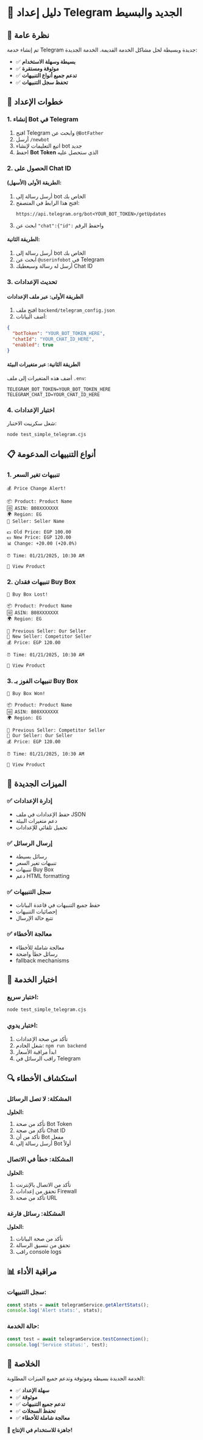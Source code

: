 # 📱 دليل إعداد Telegram الجديد والبسيط

## 🎯 نظرة عامة

تم إنشاء خدمة Telegram جديدة وبسيطة لحل مشاكل الخدمة القديمة. الخدمة الجديدة:

- ✅ **بسيطة وسهلة الاستخدام**
- ✅ **موثوقة ومستقرة**
- ✅ **تدعم جميع أنواع التنبيهات**
- ✅ **تحفظ سجل التنبيهات**

## 🚀 خطوات الإعداد

### 1. إنشاء Bot في Telegram

1. افتح Telegram وابحث عن `@BotFather`
2. أرسل `/newbot`
3. اتبع التعليمات لإنشاء bot جديد
4. احفظ **Bot Token** الذي ستحصل عليه

### 2. الحصول على Chat ID

#### الطريقة الأولى (الأسهل):
1. أرسل رسالة إلى bot الخاص بك
2. افتح هذا الرابط في المتصفح:
   ```
   https://api.telegram.org/bot<YOUR_BOT_TOKEN>/getUpdates
   ```
3. ابحث عن `"chat":{"id":` واحفظ الرقم

#### الطريقة الثانية:
1. أرسل رسالة إلى bot الخاص بك
2. ابحث عن `@userinfobot` في Telegram
3. أرسل له رسالة وسيعطيك Chat ID

### 3. تحديث الإعدادات

#### الطريقة الأولى: عبر ملف الإعدادات
1. افتح ملف `backend/telegram_config.json`
2. أضف البيانات:
```json
{
  "botToken": "YOUR_BOT_TOKEN_HERE",
  "chatId": "YOUR_CHAT_ID_HERE",
  "enabled": true
}
```

#### الطريقة الثانية: عبر متغيرات البيئة
أضف هذه المتغيرات إلى ملف `.env`:
```env
TELEGRAM_BOT_TOKEN=YOUR_BOT_TOKEN_HERE
TELEGRAM_CHAT_ID=YOUR_CHAT_ID_HERE
```

### 4. اختبار الإعدادات

شغل سكريبت الاختبار:
```bash
node test_simple_telegram.cjs
```

## 📋 أنواع التنبيهات المدعومة

### 1. تنبيهات تغير السعر
```
💰 Price Change Alert!

📦 Product: Product Name
🆔 ASIN: B08XXXXXXX
🌍 Region: EG
👤 Seller: Seller Name

💵 Old Price: EGP 100.00
💵 New Price: EGP 120.00
📊 Change: +20.00 (+20.0%)

⏰ Time: 01/21/2025, 10:30 AM

🔗 View Product
```

### 2. تنبيهات فقدان Buy Box
```
🚨 Buy Box Lost!

📦 Product: Product Name
🆔 ASIN: B08XXXXXXX
🌍 Region: EG

👤 Previous Seller: Our Seller
👤 New Seller: Competitor Seller
💰 Price: EGP 120.00

⏰ Time: 01/21/2025, 10:30 AM

🔗 View Product
```

### 3. تنبيهات الفوز بـ Buy Box
```
🎉 Buy Box Won!

📦 Product: Product Name
🆔 ASIN: B08XXXXXXX
🌍 Region: EG

👤 Previous Seller: Competitor Seller
👤 Our Seller: Our Seller
💰 Price: EGP 120.00

⏰ Time: 01/21/2025, 10:30 AM

🔗 View Product
```

## 🔧 الميزات الجديدة

### ✅ **إدارة الإعدادات**
- حفظ الإعدادات في ملف JSON
- دعم متغيرات البيئة
- تحميل تلقائي للإعدادات

### ✅ **إرسال الرسائل**
- رسائل بسيطة
- تنبيهات تغير السعر
- تنبيهات Buy Box
- دعم HTML formatting

### ✅ **سجل التنبيهات**
- حفظ جميع التنبيهات في قاعدة البيانات
- إحصائيات التنبيهات
- تتبع حالة الإرسال

### ✅ **معالجة الأخطاء**
- معالجة شاملة للأخطاء
- رسائل خطأ واضحة
- fallback mechanisms

## 🧪 اختبار الخدمة

### اختبار سريع:
```bash
node test_simple_telegram.cjs
```

### اختبار يدوي:
1. تأكد من صحة الإعدادات
2. شغل الخادم: `npm run backend`
3. ابدأ مراقبة الأسعار
4. راقب الرسائل في Telegram

## 🔍 استكشاف الأخطاء

### المشكلة: لا تصل الرسائل
**الحلول:**
1. تأكد من صحة Bot Token
2. تأكد من صحة Chat ID
3. تأكد من أن Bot مفعل
4. أرسل رسالة إلى Bot أولاً

### المشكلة: خطأ في الاتصال
**الحلول:**
1. تأكد من الاتصال بالإنترنت
2. تحقق من إعدادات Firewall
3. تأكد من صحة URL

### المشكلة: رسائل فارغة
**الحلول:**
1. تأكد من صحة البيانات
2. تحقق من تنسيق الرسالة
3. راقب console logs

## 📊 مراقبة الأداء

### سجل التنبيهات:
```javascript
const stats = await telegramService.getAlertStats();
console.log('Alert stats:', stats);
```

### حالة الخدمة:
```javascript
const test = await telegramService.testConnection();
console.log('Service status:', test);
```

## 🎯 الخلاصة

الخدمة الجديدة بسيطة وموثوقة وتدعم جميع الميزات المطلوبة:

- ✅ **سهلة الإعداد**
- ✅ **موثوقة**
- ✅ **تدعم جميع التنبيهات**
- ✅ **تحفظ السجلات**
- ✅ **معالجة شاملة للأخطاء**

**🚀 جاهزة للاستخدام في الإنتاج!** 